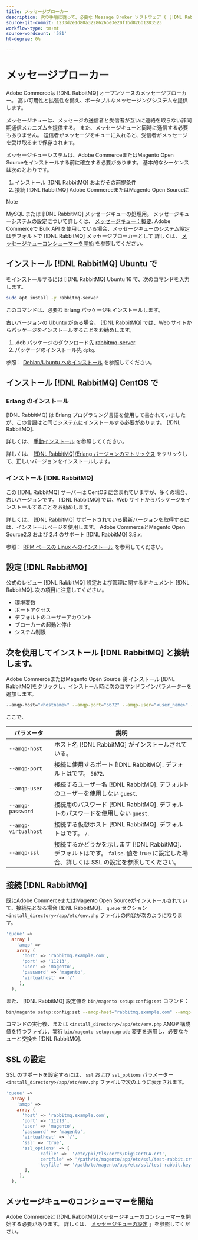 ```yaml
---
title: メッセージブローカー
description: 次の手順に従って、必要な Message Broker ソフトウェア ( [!DNL RabbitMQ]) を使用して、Adobe CommerceとMagento Open Sourceのオンプレミスでのインストールを行います。
source-git-commit: 1233d2e1d80a3228626be3e20f1bd826b1283523
workflow-type: tm+mt
source-wordcount: '581'
ht-degree: 0%

---
```



# メッセージブローカー

Adobe Commerceは [!DNL RabbitMQ] オープンソースのメッセージブローカー。 高い可用性と拡張性を備え、ポータブルなメッセージングシステムを提供します。

メッセージキューは、メッセージの送信者と受信者が互いに連絡を取らない非同期通信メカニズムを提供する。 また、メッセージキューと同時に通信する必要もありません。 送信者がメッセージをキューに入れると、受信者がメッセージを受け取るまで保存されます。

メッセージキューシステムは、Adobe CommerceまたはMagento Open Sourceをインストールする前に確立する必要があります。 基本的なシーケンスは次のとおりです。

1. インストール [!DNL RabbitMQ] およびその前提条件
1. 接続 [!DNL RabbitMQ] Adobe CommerceまたはMagento Open Sourceに

>[!NOTE]
>
>MySQL または [!DNL RabbitMQ] メッセージキューの処理用。 メッセージキューシステムの設定について詳しくは、 [メッセージキュー：概要](https://developer.adobe.com/commerce/php/development/components/message-queues/). Adobe Commerceで Bulk API を使用している場合、メッセージキューのシステム設定はデフォルトで [!DNL RabbitMQ] メッセージブローカーとして 詳しくは、 [メッセージキューコンシューマーを開始](../../configuration/cli/start-message-queues.md) を参照してください。

## インストール [!DNL RabbitMQ] Ubuntu で

をインストールするには [!DNL RabbitMQ] Ubuntu 16 で、次のコマンドを入力します。

```bash
sudo apt install -y rabbitmq-server
```

このコマンドは、必要な Erlang パッケージもインストールします。

古いバージョンの Ubuntu がある場合、 [!DNL RabbitMQ] では、Web サイトからパッケージをインストールすることをお勧めします。

1. .deb パッケージのダウンロード先 [rabbitmq-server](https://www.rabbitmq.com/download.html).
1. パッケージのインストール先 `dpkg`.

参照： [Debian/Ubuntu へのインストール](https://www.rabbitmq.com/install-debian.html) を参照してください。

## インストール [!DNL RabbitMQ] CentOS で

### Erlang のインストール

[!DNL RabbitMQ] は Erlang プログラミング言語を使用して書かれていましたが、この言語はと同じシステムにインストールする必要があります。 [!DNL RabbitMQ].

詳しくは、 [手動インストール](https://www.erlang-solutions.com/downloads/) を参照してください。

詳しくは、 [[!DNL RabbitMQ]/Erlang バージョンのマトリックス](https://www.rabbitmq.com/which-erlang.html) をクリックして、正しいバージョンをインストールします。

### インストール [!DNL RabbitMQ]

この [!DNL RabbitMQ] サーバーは CentOS に含まれていますが、多くの場合、古いバージョンです。 [!DNL RabbitMQ] では、Web サイトからパッケージをインストールすることをお勧めします。

詳しくは、 [!DNL RabbitMQ] サポートされている最新バージョンを取得するには、インストールページを使用します。 Adobe CommerceとMagento Open Source2.3 および 2.4 のサポート [!DNL RabbitMQ] 3.8.x.

参照： [RPM ベースの Linux へのインストール](https://www.rabbitmq.com/install-rpm.html) を参照してください。

## 設定 [!DNL RabbitMQ]

公式のレビュー [!DNL RabbitMQ] 設定および管理に関するドキュメント [!DNL RabbitMQ]. 次の項目に注意してください。

* 環境変数
* ポートアクセス
* デフォルトのユーザーアカウント
* ブローカーの起動と停止
* システム制限

## 次を使用してインストール [!DNL RabbitMQ] と接続します。

Adobe CommerceまたはMagento Open Source _後_ インストール [!DNL RabbitMQ]をクリックし、インストール時に次のコマンドラインパラメーターを追加します。

```bash
--amqp-host="<hostname>" --amqp-port="5672" --amqp-user="<user_name>" --amqp-password="<password>" --amqp-virtualhost="/"
```

ここで、

| パラメータ | 説明 |
|--- |--- |
| `--amqp-host` | ホスト名 [!DNL RabbitMQ] がインストールされている。 |
| `--amqp-port` | 接続に使用するポート [!DNL RabbitMQ]. デフォルトはです。 `5672`. |
| `--amqp-user` | 接続するユーザー名 [!DNL RabbitMQ]. デフォルトのユーザーを使用しない `guest`. |
| `--amqp-password` | 接続用のパスワード [!DNL RabbitMQ]. デフォルトのパスワードを使用しない `guest`. |
| `--amqp-virtualhost` | 接続する仮想ホスト [!DNL RabbitMQ]. デフォルトはです。 `/`. |
| `--amqp-ssl` | 接続するかどうかを示します [!DNL RabbitMQ]. デフォルトはです。 `false`. 値を true に設定した場合、詳しくは SSL の設定を参照してください。 |

## 接続 [!DNL RabbitMQ]

既にAdobe CommerceまたはMagento Open Sourceがインストールされていて、接続先となる場合 [!DNL RabbitMQ]、 `queue` セクション `<install_directory>/app/etc/env.php` ファイルの内容が次のようになります。

```php
'queue' =>
  array (
    'amqp' =>
    array (
      'host' => 'rabbitmq.example.com',
      'port' => '11213',
      'user' => 'magento',
      'password' => 'magento',
      'virtualhost' => '/'
     ),
  ),
```

また、 [!DNL RabbitMQ] 設定値を `bin/magento setup:config:set` コマンド：

```bash
bin/magento setup:config:set --amqp-host="rabbitmq.example.com" --amqp-port="11213" --amqp-user="magento" --amqp-password="magento" --amqp-virtualhost="/"
```

コマンドの実行後、または `<install_directory>/app/etc/env.php` AMQP 構成値を持つファイル、実行 `bin/magento setup:upgrade` 変更を適用し、必要なキューと交換を [!DNL RabbitMQ].

## SSL の設定

SSL のサポートを設定するには、 `ssl` および `ssl_options` パラメーター `<install_directory>/app/etc/env.php` ファイルで次のように表示されます。

```php
'queue' =>
  array (
    'amqp' =>
    array (
      'host' => 'rabbitmq.example.com',
      'port' => '11213',
      'user' => 'magento',
      'password' => 'magento',
      'virtualhost' => '/',
      'ssl' => 'true',
      'ssl_options' => [
            'cafile' =>  '/etc/pki/tls/certs/DigiCertCA.crt',
            'certfile' => '/path/to/magento/app/etc/ssl/test-rabbit.crt',
            'keyfile' => '/path/to/magento/app/etc/ssl/test-rabbit.key'
       ],
     ),
  ),
```

## メッセージキューのコンシューマーを開始

Adobe Commerceと [!DNL RabbitMQ]メッセージキューのコンシューマーを開始する必要があります。 詳しくは、 [メッセージキューの設定](../../configuration/cli/start-message-queues.md) 」を参照してください。
